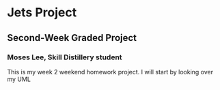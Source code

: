 # Jets Project
## Second-Week Graded Project
### Moses Lee, Skill Distillery student

This is my week 2 weekend homework project.
I will start by looking over my UML